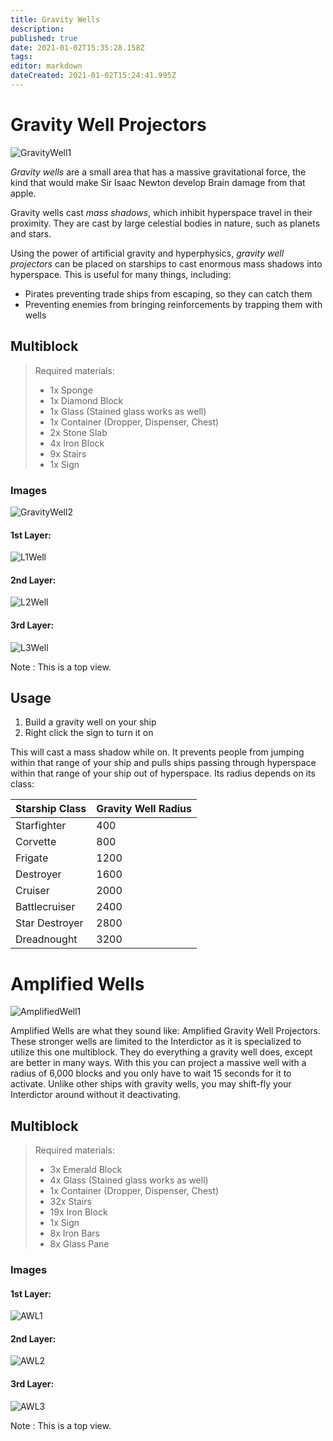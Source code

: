 ```yaml
---
title: Gravity Wells
description: 
published: true
date: 2021-01-02T15:35:28.158Z
tags: 
editor: markdown
dateCreated: 2021-01-02T15:24:41.995Z
---
```


# Gravity Well Projectors

![GravityWell1]

*Gravity wells* are a small area that has a massive gravitational force,
the kind that would make Sir Isaac Newton develop Brain damage from that apple.

Gravity wells cast *mass shadows*, which inhibit hyperspace travel in their proximity.
They are cast by large celestial bodies in nature, such as planets and stars. 

Using the power of artificial gravity and hyperphysics, *gravity well projectors*
can be placed on starships to cast enormous mass shadows into hyperspace. This is
useful for many things, including:

* Pirates preventing trade ships from escaping, so they can catch them
* Preventing enemies from bringing reinforcements by trapping them with wells

## Multiblock
> Required materials: 
> * 1x Sponge
> * 1x Diamond Block
> * 1x Glass (Stained glass works as well)
> * 1x Container (Dropper, Dispenser, Chest)
> * 2x Stone Slab
> * 4x Iron Block
> * 9x Stairs
> * 1x Sign

### Images

![GravityWell2]

#### 1st Layer:
![L1Well]
#### 2nd Layer:
![L2Well]
#### 3rd Layer:
![L3Well]

Note : This is a top view.

## Usage

1. Build a gravity well on your ship
2. Right click the sign to turn it on

This will cast a mass shadow while on. It prevents people
from jumping within that range of your ship and pulls ships passing through hyperspace
within that range of your ship out of hyperspace. Its radius depends on its class:

| Starship Class | Gravity Well Radius |
|----------------|---------------------|
| Starfighter    | 400                 |
| Corvette       | 800                 |
| Frigate        | 1200                |
| Destroyer      | 1600                |
| Cruiser        | 2000                |
| Battlecruiser  | 2400                |
| Star Destroyer | 2800                |
| Dreadnought    | 3200                |

# Amplified Wells

![AmplifiedWell1]

Amplified Wells are what they sound like: Amplified Gravity Well Projectors. These stronger wells are limited to the Interdictor as it is specialized to utilize this one multiblock. They do everything a gravity well does, except are better in many ways. With this you can project a massive well with a radius of 6,000 blocks and you only have to wait 15 seconds for it to activate. Unlike other ships with gravity wells, you may shift-fly your Interdictor around without it deactivating.

## Multiblock
> Required materials: 
> * 3x Emerald Block
> * 4x Glass (Stained glass works as well)
> * 1x Container (Dropper, Dispenser, Chest)
> * 32x Stairs
> * 19x Iron Block
> * 1x Sign
> * 8x Iron Bars
> * 8x Glass Pane

### Images

#### 1st Layer:
![AWL1]
#### 2nd Layer:
![AWL2]
#### 3rd Layer:
![AWL3]

Note : This is a top view.

[L1Well]: https://i.imgur.com/ylvt3gX.png
[L2Well]: https://i.imgur.com/BODnxNz.png
[L3Well]: https://i.imgur.com/rHRIfPl.png
[GravityWell1]: https://i.imgur.com/nlG4N2L.png
[GravityWell2]: https://i.imgur.com/gtSUIpG.png
[AmplifiedWell1]: https://i.imgur.com/o2zxBQL.png
[AWL1]: https://i.imgur.com/amM407F.png
[AWL2]: https://i.imgur.com/3a4H2iA.png
[AWL3]: https://i.imgur.com/le22tOA.png